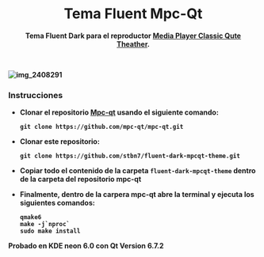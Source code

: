 
<div align="center">
	<h1>Tema Fluent Mpc-Qt</h1>
	<p>
		<b> Tema Fluent Dark para el reproductor <a href="https://github.com/mpc-qt/mpc-qt">Media Player Classic Qute Theather</a>.
	</p>
	<br>
</div>


![img_2408291](https://github.com/user-attachments/assets/86e33b69-3c8a-4c03-88ca-1b8b0ea2568c)



### Instrucciones 
- Clonar el repositorio <a href="https://github.com/mpc-qt/mpc-qt">Mpc-qt</a> usando el siguiente comando: 
    
  ```
  git clone https://github.com/mpc-qt/mpc-qt.git
  ```
- Clonar este repositorio:
  
  ```
  git clone https://github.com/stbn7/fluent-dark-mpcqt-theme.git
  ```
- Copiar todo el contenido de la carpeta `fluent-dark-mpcqt-theme` dentro de la carpeta del repositorio <strong>mpc-qt</strong>

- Finalmente, dentro de la carpera <strong>mpc-qt</strong> abre la terminal y ejecuta los siguientes comandos:

  ```
  qmake6
  make -j`nproc`
  sudo make install
  ```

Probado en KDE neon 6.0 con Qt Version 6.7.2
